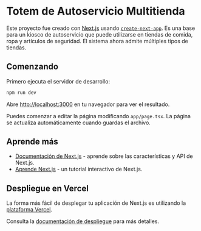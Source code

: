 # Totem de Autoservicio Multitienda

Este proyecto fue creado con [Next.js](https://nextjs.org) usando [`create-next-app`](https://nextjs.org/docs/app/api-reference/cli/create-next-app). Es una base para un kiosco de autoservicio que puede utilizarse en tiendas de comida, ropa y artículos de seguridad. El sistema ahora admite múltiples tipos de tiendas.

## Comenzando

Primero ejecuta el servidor de desarrollo:

```bash
npm run dev
```

Abre [http://localhost:3000](http://localhost:3000) en tu navegador para ver el resultado.

Puedes comenzar a editar la página modificando `app/page.tsx`. La página se actualiza automáticamente cuando guardas el archivo.

## Aprende más

- [Documentación de Next.js](https://nextjs.org/docs) - aprende sobre las características y API de Next.js.
- [Aprende Next.js](https://nextjs.org/learn) - un tutorial interactivo de Next.js.

## Despliegue en Vercel

La forma más fácil de desplegar tu aplicación de Next.js es utilizando la [plataforma Vercel](https://vercel.com/new?utm_medium=default-template&filter=next.js&utm_source=create-next-app&utm_campaign=create-next-app-readme).

Consulta la [documentación de despliegue](https://nextjs.org/docs/app/building-your-application/deploying) para más detalles.
